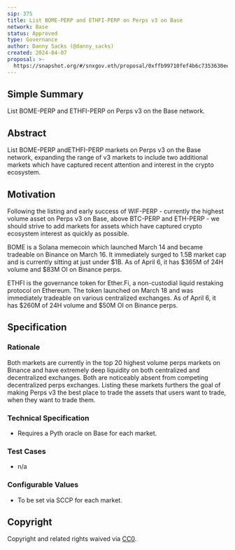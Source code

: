 ```yaml
---
sip: 375
title: List BOME-PERP and ETHFI-PERP on Perps v3 on Base
network: Base
status: Approved
type: Governance
author: Danny Sacks (@danny_sacks)
created: 2024-04-07
proposal: >-
  https://snapshot.org/#/snxgov.eth/proposal/0xffb99710fef4b6c7353630ee9c0dd29ed10f76a45d722230064c6bf1ce33c693
---
```


## Simple Summary

List BOME-PERP and ETHFI-PERP on Perps v3 on the Base network.

## Abstract

List BOME-PERP andETHFI-PERP markets on Perps v3 on the Base network, expanding the range of v3 markets to include two additional markets which have captured recent attention and interest in the crypto ecosystem. 

## Motivation

Following the listing and early success of WIF-PERP - currently the highest volume asset on Perps v3 on Base, above BTC-PERP and ETH-PERP - we should strive to add markets for assets which have captured crypto ecosystem interest as quickly as possible. 

BOME is a Solana memecoin which launched March 14 and became tradeable on Binance on March 16. It immediately surged to 1.5B market cap and is currently sitting at just under $1B. As of April 6, it has $365M of 24H volume and $83M OI on Binance perps.

ETHFI is the governance token for Ether.Fi, a non-custodial liquid restaking protocol on Ethereum. The token launched on March 18 and was immediately tradeable on various centralized exchanges. As of April 6, it has $260M of 24H volume and $50M OI on Binance perps.

## Specification

### Rationale

Both markets are currently in the top 20 highest volume perps markets on Binance and have extremely deep liquidity on both centralized and decentralized exchanges. Both are noticeably absent from competing decentralized perps exchanges. Listing these markets furthers the goal of making Perps v3 the best place to trade the assets that users want to trade, when they want to trade them. 

### Technical Specification

- Requires a Pyth oracle on Base for each market.

### Test Cases

- n/a

### Configurable Values

- To be set via SCCP for each market.

## Copyright

Copyright and related rights waived via [CC0](https://creativecommons.org/publicdomain/zero/1.0/).